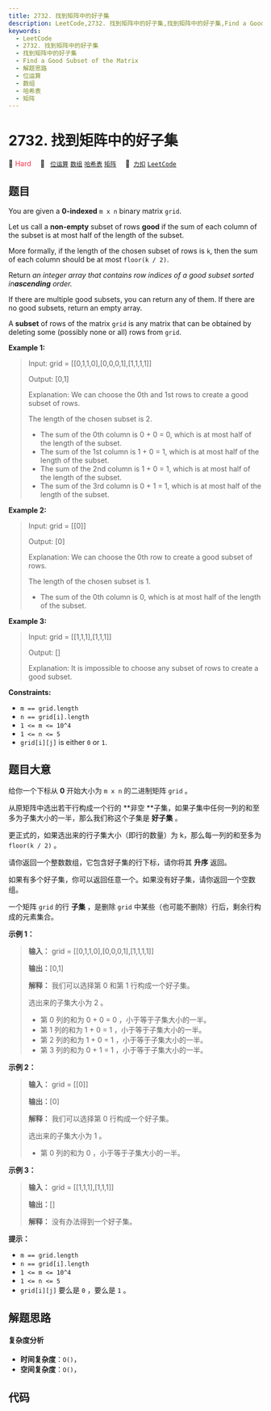 ```yaml
---
title: 2732. 找到矩阵中的好子集
description: LeetCode,2732. 找到矩阵中的好子集,找到矩阵中的好子集,Find a Good Subset of the Matrix,解题思路,位运算,数组,哈希表,矩阵
keywords:
  - LeetCode
  - 2732. 找到矩阵中的好子集
  - 找到矩阵中的好子集
  - Find a Good Subset of the Matrix
  - 解题思路
  - 位运算
  - 数组
  - 哈希表
  - 矩阵
---
```


# 2732. 找到矩阵中的好子集

🔴 <font color=#ff334b>Hard</font>&emsp; 🔖&ensp; [`位运算`](/tag/bit-manipulation.md) [`数组`](/tag/array.md) [`哈希表`](/tag/hash-table.md) [`矩阵`](/tag/matrix.md)&emsp; 🔗&ensp;[`力扣`](https://leetcode.cn/problems/find-a-good-subset-of-the-matrix) [`LeetCode`](https://leetcode.com/problems/find-a-good-subset-of-the-matrix)

## 题目

You are given a **0-indexed** `m x n` binary matrix `grid`.

Let us call a **non-empty** subset of rows **good** if the sum of each column
of the subset is at most half of the length of the subset.

More formally, if the length of the chosen subset of rows is `k`, then the sum
of each column should be at most `floor(k / 2)`.

Return _an integer array that contains row indices of a good subset sorted
in**ascending** order._

If there are multiple good subsets, you can return any of them. If there are
no good subsets, return an empty array.

A **subset** of rows of the matrix `grid` is any matrix that can be obtained
by deleting some (possibly none or all) rows from `grid`.



**Example 1:**

> Input: grid = [[0,1,1,0],[0,0,0,1],[1,1,1,1]]
> 
> Output: [0,1]
> 
> Explanation: We can choose the 0th and 1st rows to create a good subset of rows.
> 
> The length of the chosen subset is 2.
> - The sum of the 0th column is 0 + 0 = 0, which is at most half of the length of the subset.
> - The sum of the 1st column is 1 + 0 = 1, which is at most half of the length of the subset.
> - The sum of the 2nd column is 1 + 0 = 1, which is at most half of the length of the subset.
> - The sum of the 3rd column is 0 + 1 = 1, which is at most half of the length of the subset.

**Example 2:**

> Input: grid = [[0]]
> 
> Output: [0]
> 
> Explanation: We can choose the 0th row to create a good subset of rows.
> 
> The length of the chosen subset is 1.
> - The sum of the 0th column is 0, which is at most half of the length of the subset.

**Example 3:**

> Input: grid = [[1,1,1],[1,1,1]]
> 
> Output: []
> 
> Explanation: It is impossible to choose any subset of rows to create a good subset.

**Constraints:**

  * `m == grid.length`
  * `n == grid[i].length`
  * `1 <= m <= 10^4`
  * `1 <= n <= 5`
  * `grid[i][j]` is either `0` or `1`.


## 题目大意

给你一个下标从 **0**  开始大小为 `m x n` 的二进制矩阵 `grid` 。

从原矩阵中选出若干行构成一个行的 **非空  **子集，如果子集中任何一列的和至多为子集大小的一半，那么我们称这个子集是 **好子集** 。

更正式的，如果选出来的行子集大小（即行的数量）为 k，那么每一列的和至多为 `floor(k / 2)` 。

请你返回一个整数数组，它包含好子集的行下标，请你将其 **升序**  返回。

如果有多个好子集，你可以返回任意一个。如果没有好子集，请你返回一个空数组。

一个矩阵 `grid` 的行 **子集** ，是删除 `grid` 中某些（也可能不删除）行后，剩余行构成的元素集合。



**示例 1：**

> 
> 
> 
> 
> 
> **输入：** grid = [[0,1,1,0],[0,0,0,1],[1,1,1,1]]
> 
> **输出：**[0,1]
> 
> **解释：** 我们可以选择第 0 和第 1 行构成一个好子集。
> 
> 选出来的子集大小为 2 。
> - 第 0 列的和为 0 + 0 = 0 ，小于等于子集大小的一半。
> - 第 1 列的和为 1 + 0 = 1 ，小于等于子集大小的一半。
> - 第 2 列的和为 1 + 0 = 1 ，小于等于子集大小的一半。
> - 第 3 列的和为 0 + 1 = 1 ，小于等于子集大小的一半。
> 
> 

**示例 2：**

> 
> 
> 
> 
> 
> **输入：** grid = [[0]]
> 
> **输出：**[0]
> 
> **解释：** 我们可以选择第 0 行构成一个好子集。
> 
> 选出来的子集大小为 1 。
> - 第 0 列的和为 0 ，小于等于子集大小的一半。
> 
> 

**示例 3：**

> 
> 
> 
> 
> 
> **输入：** grid = [[1,1,1],[1,1,1]]
> 
> **输出：**[]
> 
> **解释：** 没有办法得到一个好子集。
> 
> 



**提示：**

  * `m == grid.length`
  * `n == grid[i].length`
  * `1 <= m <= 10^4`
  * `1 <= n <= 5`
  * `grid[i][j]` 要么是 `0` ，要么是 `1` 。


## 解题思路

#### 复杂度分析

- **时间复杂度**：`O()`，
- **空间复杂度**：`O()`，

## 代码

```javascript

```